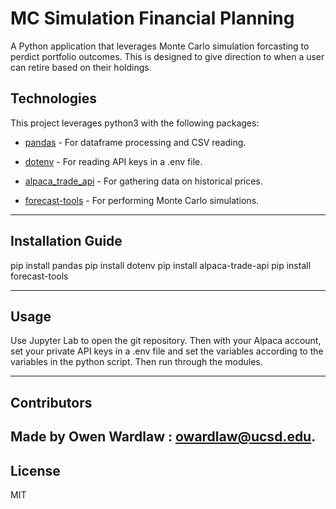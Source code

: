# MC Simulation Financial Planning

A Python application that leverages Monte Carlo simulation forcasting to perdict portfolio outcomes. This is designed to give direction to when a user can retire based on their holdings. 

## Technologies

This project leverages python3 with the following packages:


* [pandas](https://pandas.pydata.org/docs/getting_started/install.html) - For dataframe processing and CSV reading.

* [dotenv](https://pypi.org/project/python-dotenv/) - For reading API keys in a .env file. 

* [alpaca_trade_api](https://pypi.org/project/alpaca-trade-api/) - For gathering data on historical prices. 

* [forecast-tools](https://pypi.org/project/forecast-tools/) - For performing Monte Carlo simulations. 

---

## Installation Guide

pip install pandas 
pip install dotenv
pip install alpaca-trade-api
pip install forecast-tools

---

## Usage

Use Jupyter Lab to open the git repository. Then with your Alpaca account, set your private API keys in a .env file and set the variables according to the variables in the python script. Then run through the modules.

---

## Contributors

Made by Owen Wardlaw : owardlaw@ucsd.edu.
---

## License

MIT
